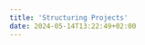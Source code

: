 ```yaml
---
title: 'Structuring Projects'
date: 2024-05-14T13:22:49+02:00
---
```


<!--- When running hugo new every site inherits this content :) -->